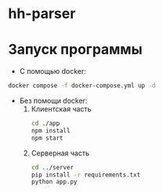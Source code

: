 # hh-parser

# Запуск программы

* С помощью docker:

```bash
docker compose -f docker-compose.yml up -d
```

* Без помощи docker:
  1. Клиентская часть
     ```bash
     cd ./app
     npm install
     npm start
     ```
  2. Серверная часть
     ```bash
     cd ../server
     pip install -r requirements.txt
     python app.py
     ```
